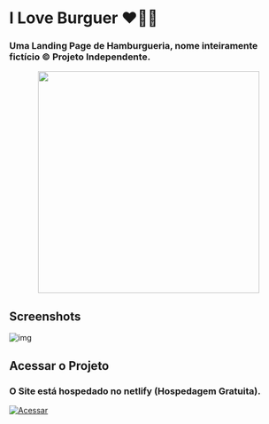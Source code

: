 
# I Love Burguer ❤️🧡💛

### Uma Landing Page de Hamburgueria, nome inteiramente fictício © Projeto Independente.

<div align="center">
  <img height="400" src="https://user-images.githubusercontent.com/102567706/202580339-9df11cb9-05bf-48ab-8e6f-478a7949275f.png"  />
</div>

## Screenshots

![img](https://user-images.githubusercontent.com/102567706/202581066-bff514c7-416d-438c-aab9-179ca8df20d6.png)



## Acessar o Projeto

### O Site está hospedado no netlify (Hospedagem Gratuita).

[![Acessar](https://img.shields.io/badge/Acessar_o_site-000?style=for-the-badge&logo=ko-fi&logoColor=white)](https://iloveburguer.netlify.app/index.html)


